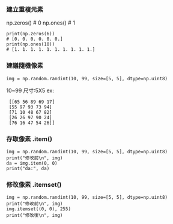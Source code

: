### 建立重複元素
np.zeros() # 0
np.ones() # 1

```
print(np.zeros(6))
# [0. 0. 0. 0. 0. 0.]
print(np.ones(10))
# [1. 1. 1. 1. 1. 1. 1. 1. 1. 1.]

```

### 建議隨機像素

```
img = np.random.randint(10, 99, size=[5, 5], dtype=np.uint8)
```
10~99
尺寸:5X5
ex:
```
 [[65 56 89 69 17]
 [55 97 93 73 94]
 [71 10 48 67 82]
 [26 26 97 90 24]
 [76 16 47 54 26]]
```

### 存取像素 .item()
```
img = np.random.randint(10, 99, size=[5, 5], dtype=np.uint8)
print("修改前\n", img)
da = img.item(0, 0)
print("da:", da)
```
### 修改像素 .itemset()

```
img = np.random.randint(10, 99, size=[5, 5], dtype=np.uint8)
print("修改前\n", img)
img.itemset((0, 0), 255)
print("修改後\n", img)
```
